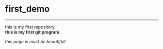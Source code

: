 # first_demo
<hr>
this is my first repository.
<br>
<b>this is my first git program.</b>  <br>

<i>this page is must be beautifull</i>
